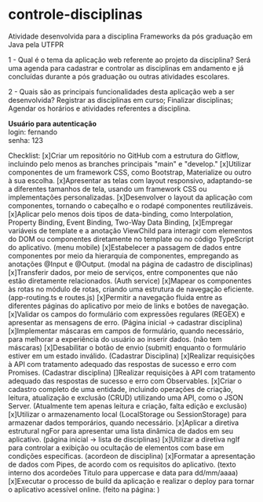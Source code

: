 # controle-disciplinas
Atividade desenvolvida para a disciplina Frameworks da pós graduação em Java pela UTFPR

1 - Qual é o tema da aplicação web referente ao projeto da disciplina?
Será uma agenda para cadastrar e controlar as disciplinas em andamento e já concluídas durante a pós graduação ou outras atividades escolares.

2 - Quais são as principais funcionalidades desta aplicação web a ser desenvolvida?
Registrar as disciplinas em curso;
Finalizar disciplinas;
Agendar os horários e atividades referentes a disciplina.

<b> Usuário para autenticação </b></br>
login: fernando </br>
senha: 123 </br>

Checklist:
[x]Criar um repositório no GitHub com a estrutura do Gitflow, incluindo pelo menos as branches principais "main" e "develop."
[x]Utilizar componentes de um framework CSS, como Bootstrap, Materialize ou outro à sua escolha.
[x]Apresentar as telas com layout responsivo, adaptando-se a diferentes tamanhos de tela, usando um framework CSS ou implementações personalizadas.
[x]Desenvolver o layout da aplicação com componentes, tornando o cabeçalho e o rodapé componentes reutilizáveis.
[x]Aplicar pelo menos dois tipos de data-binding, como Interpolation, Property Binding, Event Binding, Two-Way Data Binding, 
[x]Empregar variáveis de template e a anotação ViewChild para interagir com elementos do DOM ou componentes diretamente no template ou no código TypeScript do aplicativo. (menu mobile)
[x]Estabelecer a passagem de dados entre componentes por meio da hierarquia de componentes, empregando as anotações @Input e @Output. (modal na página de cadastro de disciplinas)
[x]Transferir dados, por meio de serviços, entre componentes que não estão diretamente relacionados.  (Auth service)
[x]Mapear os componentes às rotas no módulo de rotas, criando uma estrutura de navegação eficiente. (app-routing.ts e routes.js)
[x]Permitir a navegação fluida entre as diferentes páginas do aplicativo por meio de links e botões de navegação.
[x]Validar os campos do formulário com expressões regulares (REGEX) e apresentar as mensagens de erro. (Página inicial -> cadastrar disciplina)
[x]Implementar máscaras em campos de formulário, quando necessário, para melhorar a experiência do usuário ao inserir dados. (não tem máscaras)
[x]Desabilitar o botão de envio (submit) enquanto o formulário estiver em um estado inválido. (Cadastrar Disciplina)
[x]Realizar requisições à API com tratamento adequado das respostas de sucesso e erro com Promises.  (Cadastrar disciplina)
[]Realizar requisições à API com tratamento adequado das respostas de sucesso e erro com Observables.
[x]Criar o cadastro completo de uma entidade, incluindo operações de criação, leitura, atualização e exclusão (CRUD) utilizando uma API, como o JSON Server. (Atualmente tem apenas leitura e criação, falta edição e exclusão)
[x]Utilizar o armazenamento local (LocalStorage ou SessionStorage) para armazenar dados temporários, quando necessário.
[x]Aplicar a diretiva estrutural ngFor para apresentar uma lista dinâmica de dados em seu aplicativo. (página inicial -> lista de disciplinas)
[x]Utilizar a diretiva ngIf para controlar a exibição ou ocultação de elementos com base em condições específicas. (acordeon de disciplina)
[x]Formatar a apresentação de dados com Pipes, de acordo com os requisitos do aplicativo. (texto interno dos acordeões Titulo para uppercase e data para dd/mm/aaaa)
[x]Executar o processo de build da aplicação e realizar o deploy para tornar o aplicativo acessível online. (feito na página: )
